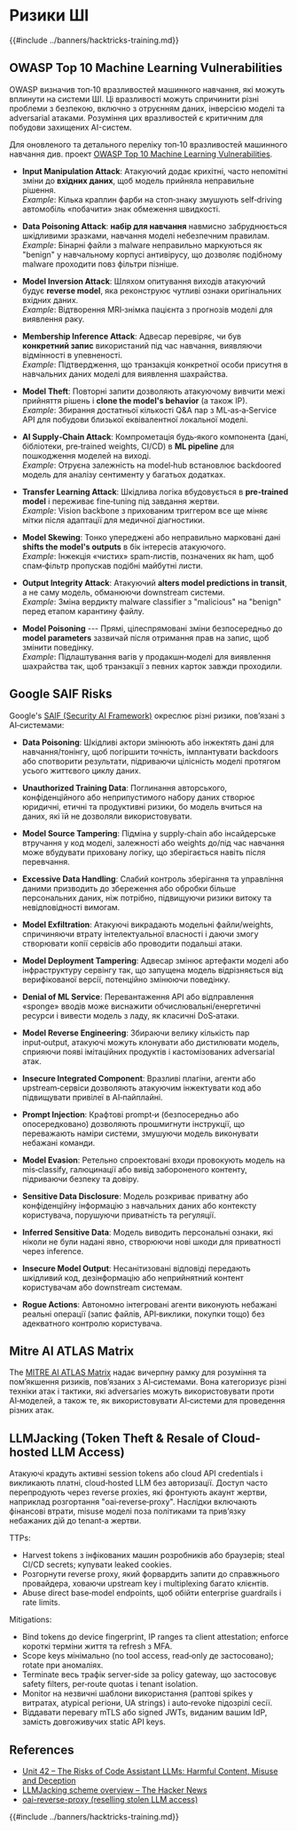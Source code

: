 # Ризики ШІ

{{#include ../banners/hacktricks-training.md}}

## OWASP Top 10 Machine Learning Vulnerabilities

OWASP визначив топ‑10 вразливостей машинного навчання, які можуть вплинути на системи ШІ. Ці вразливості можуть спричинити різні проблеми з безпекою, включно з отруєнням даних, інверсією моделі та adversarial атаками. Розуміння цих вразливостей є критичним для побудови захищених AI-систем.

Для оновленого та детального переліку топ‑10 вразливостей машинного навчання див. проект [OWASP Top 10 Machine Learning Vulnerabilities](https://owasp.org/www-project-machine-learning-security-top-10/).

- **Input Manipulation Attack**: Атакуючий додає крихітні, часто непомітні зміни до **вхідних даних**, щоб модель прийняла неправильне рішення.\
*Example*: Кілька краплин фарби на стоп‑знаку змушують self‑driving автомобіль «побачити» знак обмеження швидкості.

- **Data Poisoning Attack**: **набір для навчання** навмисно забруднюється шкідливими зразками, навчання моделі небезпечним правилам.\
*Example*: Бінарні файли з malware неправильно маркуються як "benign" у навчальному корпусі антивірусу, що дозволяє подібному malware проходити повз фільтри пізніше.

- **Model Inversion Attack**: Шляхом опитування виходів атакуючий будує **reverse model**, яка реконструює чутливі ознаки оригінальних вхідних даних.\
*Example*: Відтворення MRI‑знімка пацієнта з прогнозів моделі для виявлення раку.

- **Membership Inference Attack**: Адвесар перевіряє, чи був **конкретний запис** використаний під час навчання, виявляючи відмінності в упевненості.\
*Example*: Підтвердження, що транзакція конкретної особи присутня в навчальних даних моделі для виявлення шахрайства.

- **Model Theft**: Повторні запити дозволяють атакуючому вивчити межі прийняття рішень і **clone the model's behavior** (а також IP).\
*Example*: Збирання достатньої кількості Q&A пар з ML‑as‑a‑Service API для побудови близької еквівалентної локальної моделі.

- **AI Supply‑Chain Attack**: Компрометація будь‑якого компонента (дані, бібліотеки, pre‑trained weights, CI/CD) в **ML pipeline** для пошкодження моделей на виході.\
*Example*: Отруєна залежність на model‑hub встановлює backdoored модель для аналізу сентименту у багатьох додатках.

- **Transfer Learning Attack**: Шкідлива логіка вбудовується в **pre‑trained model** і переживає fine‑tuning під завдання жертви.\
*Example*: Vision backbone з прихованим триггером все ще міняє мітки після адаптації для медичної діагностики.

- **Model Skewing**: Тонко упереджені або неправильно марковані дані **shifts the model's outputs** в бік інтересів атакуючого.\
*Example*: Інжекція «чистих» spam‑листів, позначених як ham, щоб спам‑фільтр пропускав подібні майбутні листи.

- **Output Integrity Attack**: Атакуючий **alters model predictions in transit**, а не саму модель, обманюючи downstream системи.\
*Example*: Зміна вердикту malware classifier з "malicious" на "benign" перед етапом карантину файлу.

- **Model Poisoning** --- Прямі, цілеспрямовані зміни безпосередньо до **model parameters** зазвичай після отримання прав на запис, щоб змінити поведінку.\
*Example*: Підлаштування вагів у продакшн‑моделі для виявлення шахрайства так, щоб транзакції з певних карток завжди проходили.


## Google SAIF Risks

Google's [SAIF (Security AI Framework)](https://saif.google/secure-ai-framework/risks) окреслює різні ризики, пов’язані з AI‑системами:

- **Data Poisoning**: Шкідливі актори змінюють або інжектять дані для навчання/тонінгу, щоб погіршити точність, імплантувати backdoors або спотворити результати, підриваючи цілісність моделі протягом усього життєвого циклу даних.

- **Unauthorized Training Data**: Поглинання авторського, конфіденційного або неприпустимого набору даних створює юридичні, етичні та продуктивні ризики, бо модель вчиться на даних, які їй не дозволяли використовувати.

- **Model Source Tampering**: Підміна у supply‑chain або інсайдерське втручання у код моделі, залежності або weights до/під час навчання може вбудувати приховану логіку, що зберігається навіть після перевчання.

- **Excessive Data Handling**: Слабий контроль зберігання та управління даними призводить до збереження або обробки більше персональних даних, ніж потрібно, підвищуючи ризики витоку та невідповідності вимогам.

- **Model Exfiltration**: Атакуючі викрадають модельні файли/weights, спричиняючи втрату інтелектуальної власності і даючи змогу створювати копії сервісів або проводити подальші атаки.

- **Model Deployment Tampering**: Адвесар змінює артефакти моделі або інфраструктуру сервінгу так, що запущена модель відрізняється від верифікованої версії, потенційно змінюючи поведінку.

- **Denial of ML Service**: Перевантаження API або відправлення «sponge» вводів може виснажити обчислювальні/енергетичні ресурси і вивести модель з ладу, як класичні DoS‑атаки.

- **Model Reverse Engineering**: Збираючи велику кількість пар input‑output, атакуючі можуть клонувати або дистилювати модель, сприяючи появі імітаційних продуктів і кастомізованих adversarial атак.

- **Insecure Integrated Component**: Вразливі плагіни, агенти або upstream‑сервіси дозволяють атакуючим інжектувати код або підвищувати привілеї в AI‑пайплайні.

- **Prompt Injection**: Крафтові prompt‑и (безпосередньо або опосередковано) дозволяють прошмигнути інструкції, що переважають наміри системи, змушуючи модель виконувати небажані команди.

- **Model Evasion**: Ретельно спроектовані входи провокують модель на mis‑classify, галюцинації або вивід забороненого контенту, підриваючи безпеку та довіру.

- **Sensitive Data Disclosure**: Модель розкриває приватну або конфіденційну інформацію з навчальних даних або контексту користувача, порушуючи приватність та регуляції.

- **Inferred Sensitive Data**: Модель виводить персональні ознаки, які ніколи не були надані явно, створюючи нові шкоди для приватності через inference.

- **Insecure Model Output**: Несанітизовані відповіді передають шкідливий код, дезінформацію або неприйнятний контент користувачам або downstream системам.

- **Rogue Actions**: Автономно інтегровані агенти виконують небажані реальні операції (запис файлів, API‑виклики, покупки тощо) без адекватного контролю користувача.

## Mitre AI ATLAS Matrix

The [MITRE AI ATLAS Matrix](https://atlas.mitre.org/matrices/ATLAS) надає вичерпну рамку для розуміння та пом’якшення ризиків, пов’язаних з AI‑системами. Вона категоризує різні техніки атак і тактики, які adversaries можуть використовувати проти AI‑моделей, а також те, як використовувати AI‑системи для проведення різних атак.


## LLMJacking (Token Theft & Resale of Cloud-hosted LLM Access)

Атакуючі крадуть активні session tokens або cloud API credentials і викликають платні, cloud‑hosted LLM без авторизації. Доступ часто перепродують через reverse proxies, які фронтують акаунт жертви, наприклад розгортання "oai‑reverse‑proxy". Наслідки включають фінансові втрати, misuse моделі поза політиками та прив’язку небажаних дій до tenant‑а жертви.

TTPs:
- Harvest tokens з інфікованих машин розробників або браузерів; steal CI/CD secrets; купувати leaked cookies.
- Розгорнути reverse proxy, який форвардить запити до справжнього провайдера, ховаючи upstream key і multiplexing багато клієнтів.
- Abuse direct base‑model endpoints, щоб обійти enterprise guardrails і rate limits.

Mitigations:
- Bind tokens до device fingerprint, IP ranges та client attestation; enforce короткі терміни життя та refresh з MFA.
- Scope keys мінімально (no tool access, read‑only де застосовано); rotate при аномаліях.
- Terminate весь трафік server‑side за policy gateway, що застосовує safety filters, per‑route quotas і tenant isolation.
- Monitor на незвичні шаблони використання (раптові spikes у витратах, atypical регіони, UA strings) і auto‑revoke підозрілі сесії.
- Віддавати перевагу mTLS або signed JWTs, виданим вашим IdP, замість довгоживучих static API keys.

## References
- [Unit 42 – The Risks of Code Assistant LLMs: Harmful Content, Misuse and Deception](https://unit42.paloaltonetworks.com/code-assistant-llms/)
- [LLMJacking scheme overview – The Hacker News](https://thehackernews.com/2024/05/researchers-uncover-llmjacking-scheme.html)
- [oai-reverse-proxy (reselling stolen LLM access)](https://gitgud.io/khanon/oai-reverse-proxy)

{{#include ../banners/hacktricks-training.md}}
